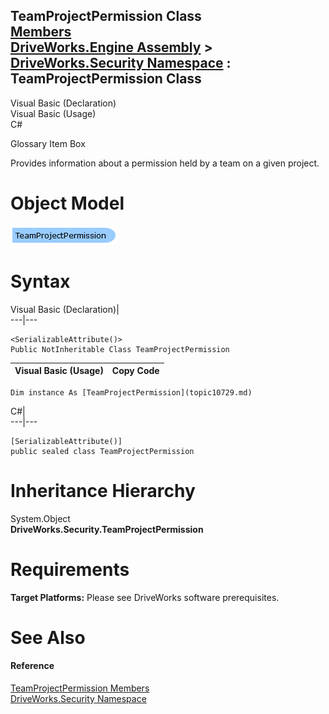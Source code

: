 TeamProjectPermission Class   
[Members](topic10730.md)   
[DriveWorks.Engine Assembly](topic2156.md) > [DriveWorks.Security Namespace](topic10574.md) : TeamProjectPermission Class  
---  
  
Visual Basic (Declaration)    
Visual Basic (Usage)    
C# 

Glossary Item Box

Provides information about a permission held by a team on a given project. 

# Object Model

![](dotnetdiagramimages/image541.png)

# Syntax

Visual Basic (Declaration)|   
---|---  
      
    
    <SerializableAttribute()>
    Public NotInheritable Class TeamProjectPermission   
  
Visual Basic (Usage)| Copy Code  
---|---  
      
    
    Dim instance As [TeamProjectPermission](topic10729.md)  
  
C#|   
---|---  
      
    
    [SerializableAttribute()]
    public sealed class TeamProjectPermission   
  
# Inheritance Hierarchy

System.Object  
**DriveWorks.Security.TeamProjectPermission**  


# Requirements

**Target Platforms:** Please see DriveWorks software prerequisites.

# See Also

#### Reference

[TeamProjectPermission Members](topic10730.md)   
[DriveWorks.Security Namespace](topic10574.md)


